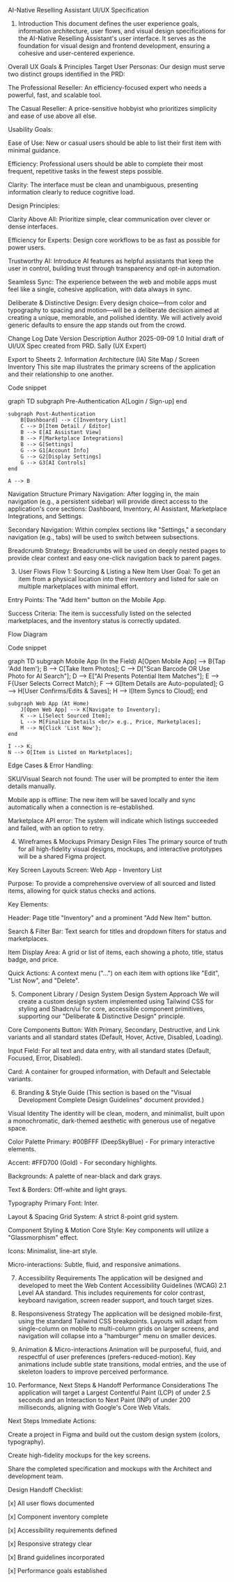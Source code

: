 AI-Native Reselling Assistant UI/UX Specification

1. Introduction
   This document defines the user experience goals, information architecture, user flows, and visual design specifications for the AI-Native Reselling Assistant's user interface. It serves as the foundation for visual design and frontend development, ensuring a cohesive and user-centered experience.

Overall UX Goals & Principles
Target User Personas:
Our design must serve two distinct groups identified in the PRD:

The Professional Reseller: An efficiency-focused expert who needs a powerful, fast, and scalable tool.

The Casual Reseller: A price-sensitive hobbyist who prioritizes simplicity and ease of use above all else.

Usability Goals:

Ease of Use: New or casual users should be able to list their first item with minimal guidance.

Efficiency: Professional users should be able to complete their most frequent, repetitive tasks in the fewest steps possible.

Clarity: The interface must be clean and unambiguous, presenting information clearly to reduce cognitive load.

Design Principles:

Clarity Above All: Prioritize simple, clear communication over clever or dense interfaces.

Efficiency for Experts: Design core workflows to be as fast as possible for power users.

Trustworthy AI: Introduce AI features as helpful assistants that keep the user in control, building trust through transparency and opt-in automation.

Seamless Sync: The experience between the web and mobile apps must feel like a single, cohesive application, with data always in sync.

Deliberate & Distinctive Design: Every design choice—from color and typography to spacing and motion—will be a deliberate decision aimed at creating a unique, memorable, and polished identity. We will actively avoid generic defaults to ensure the app stands out from the crowd.

Change Log
Date Version Description Author
2025-09-09 1.0 Initial draft of UI/UX Spec created from PRD. Sally (UX Expert)

Export to Sheets 2. Information Architecture (IA)
Site Map / Screen Inventory
This site map illustrates the primary screens of the application and their relationship to one another.

Code snippet

graph TD
subgraph Pre-Authentication
A[Login / Sign-up]
end

    subgraph Post-Authentication
        B[Dashboard] --> C[Inventory List]
        C --> D[Item Detail / Editor]
        B --> E[AI Assistant View]
        B --> F[Marketplace Integrations]
        B --> G[Settings]
        G --> G1[Account Info]
        G --> G2[Display Settings]
        G --> G3[AI Controls]
    end

    A --> B

Navigation Structure
Primary Navigation: After logging in, the main navigation (e.g., a persistent sidebar) will provide direct access to the application's core sections: Dashboard, Inventory, AI Assistant, Marketplace Integrations, and Settings.

Secondary Navigation: Within complex sections like "Settings," a secondary navigation (e.g., tabs) will be used to switch between subsections.

Breadcrumb Strategy: Breadcrumbs will be used on deeply nested pages to provide clear context and easy one-click navigation back to parent pages.

3. User Flows
   Flow 1: Sourcing & Listing a New Item
   User Goal: To get an item from a physical location into their inventory and listed for sale on multiple marketplaces with minimal effort.

Entry Points: The "Add Item" button on the Mobile App.

Success Criteria: The item is successfully listed on the selected marketplaces, and the inventory status is correctly updated.

Flow Diagram

Code snippet

graph TD
subgraph Mobile App (In the Field)
A[Open Mobile App] --> B{Tap 'Add Item'};
B --> C[Take Item Photos];
C --> D["Scan Barcode OR Use Photo for AI Search"];
D --> E["AI Presents Potential Item Matches"];
E --> F{User Selects Correct Match};
F --> G[Item Details are Auto-populated];
G --> H[User Confirms/Edits & Saves];
H --> I[Item Syncs to Cloud];
end

    subgraph Web App (At Home)
        J[Open Web App] --> K[Navigate to Inventory];
        K --> L[Select Sourced Item];
        L --> M[Finalize Details <br/> e.g., Price, Marketplaces];
        M --> N{Click 'List Now'};
    end

    I --> K;
    N --> O[Item is Listed on Marketplaces];

Edge Cases & Error Handling:

SKU/Visual Search not found: The user will be prompted to enter the item details manually.

Mobile app is offline: The new item will be saved locally and sync automatically when a connection is re-established.

Marketplace API error: The system will indicate which listings succeeded and failed, with an option to retry.

4. Wireframes & Mockups
   Primary Design Files
   The primary source of truth for all high-fidelity visual designs, mockups, and interactive prototypes will be a shared Figma project.

Key Screen Layouts
Screen: Web App - Inventory List

Purpose: To provide a comprehensive overview of all sourced and listed items, allowing for quick status checks and actions.

Key Elements:

Header: Page title "Inventory" and a prominent "Add New Item" button.

Search & Filter Bar: Text search for titles and dropdown filters for status and marketplaces.

Item Display Area: A grid or list of items, each showing a photo, title, status badge, and price.

Quick Actions: A context menu ("...") on each item with options like "Edit", "List Now", and "Delete".

5. Component Library / Design System
   Design System Approach
   We will create a custom design system implemented using Tailwind CSS for styling and Shadcn/ui for core, accessible component primitives, supporting our "Deliberate & Distinctive Design" principle.

Core Components
Button: With Primary, Secondary, Destructive, and Link variants and all standard states (Default, Hover, Active, Disabled, Loading).

Input Field: For all text and data entry, with all standard states (Default, Focused, Error, Disabled).

Card: A container for grouped information, with Default and Selectable variants.

6. Branding & Style Guide
   (This section is based on the "Visual Development Complete Design Guidelines" document provided.)

Visual Identity
The identity will be clean, modern, and minimalist, built upon a monochromatic, dark-themed aesthetic with generous use of negative space.

Color Palette
Primary: #00BFFF (DeepSkyBlue) - For primary interactive elements.

Accent: #FFD700 (Gold) - For secondary highlights.

Backgrounds: A palette of near-black and dark grays.

Text & Borders: Off-white and light grays.

Typography
Primary Font: Inter.

Layout & Spacing
Grid System: A strict 8-point grid system.

Component Styling & Motion
Core Style: Key components will utilize a "Glassmorphism" effect.

Icons: Minimalist, line-art style.

Micro-interactions: Subtle, fluid, and responsive animations.

7. Accessibility Requirements
   The application will be designed and developed to meet the Web Content Accessibility Guidelines (WCAG) 2.1 Level AA standard. This includes requirements for color contrast, keyboard navigation, screen reader support, and touch target sizes.

8. Responsiveness Strategy
   The application will be designed mobile-first, using the standard Tailwind CSS breakpoints. Layouts will adapt from single-column on mobile to multi-column grids on larger screens, and navigation will collapse into a "hamburger" menu on smaller devices.

9. Animation & Micro-interactions
   Animation will be purposeful, fluid, and respectful of user preferences (prefers-reduced-motion). Key animations include subtle state transitions, modal entries, and the use of skeleton loaders to improve perceived performance.

10. Performance, Next Steps & Handoff
    Performance Considerations
    The application will target a Largest Contentful Paint (LCP) of under 2.5 seconds and an Interaction to Next Paint (INP) of under 200 milliseconds, aligning with Google's Core Web Vitals.

Next Steps
Immediate Actions:

Create a project in Figma and build out the custom design system (colors, typography).

Create high-fidelity mockups for the key screens.

Share the completed specification and mockups with the Architect and development team.

Design Handoff Checklist:

[x] All user flows documented

[x] Component inventory complete

[x] Accessibility requirements defined

[x] Responsive strategy clear

[x] Brand guidelines incorporated

[x] Performance goals established
